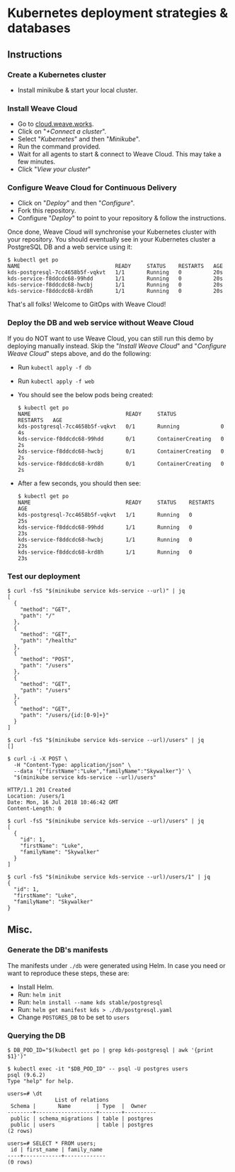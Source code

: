 # Kubernetes deployment strategies & databases

## Instructions

### Create a Kubernetes cluster

- Install minikube & start your local cluster.

### Install Weave Cloud

- Go to [cloud.weave.works](https://cloud.weave.works).
- Click on "_+Connect a cluster_".
- Select "_Kubernetes_" and then "_Minikube_".
- Run the command provided.
- Wait for all agents to start & connect to Weave Cloud. This may take a few minutes.
- Click "_View your cluster_"

### Configure Weave Cloud for Continuous Delivery

- Click on "_Deploy_" and then "_Configure_".
- Fork this repository.
- Configure "_Deploy_" to point to your repository & follow the instructions.

Once done, Weave Cloud will synchronise your Kubernetes cluster with your repository.
You should eventually see in your Kubernetes cluster a PostgreSQL DB and a web service using it:
```console
$ kubectl get po
NAME                              READY     STATUS    RESTARTS   AGE
kds-postgresql-7cc4658b5f-vqkvt   1/1       Running   0          20s
kds-service-f8ddcdc68-99hdd       1/1       Running   0          20s
kds-service-f8ddcdc68-hwcbj       1/1       Running   0          20s
kds-service-f8ddcdc68-krd8h       1/1       Running   0          20s
```

That's all folks! Welcome to GitOps with Weave Cloud!

### Deploy the DB and web service without Weave Cloud

If you do NOT want to use Weave Cloud, you can still run this demo by deploying manually instead.
Skip the "_Install Weave Cloud_" and "_Configure Weave Cloud_" steps above, and do the following:

- Run `kubectl apply -f db`
- Run `kubectl apply -f web`
- You should see the below pods being created:

  ```console
  $ kubectl get po
  NAME                              READY     STATUS              RESTARTS   AGE
  kds-postgresql-7cc4658b5f-vqkvt   0/1       Running             0          4s
  kds-service-f8ddcdc68-99hdd       0/1       ContainerCreating   0          2s
  kds-service-f8ddcdc68-hwcbj       0/1       ContainerCreating   0          2s
  kds-service-f8ddcdc68-krd8h       0/1       ContainerCreating   0          2s
  ```

- After a few seconds, you should then see:

  ```console
  $ kubectl get po
  NAME                              READY     STATUS    RESTARTS   AGE
  kds-postgresql-7cc4658b5f-vqkvt   1/1       Running   0          25s
  kds-service-f8ddcdc68-99hdd       1/1       Running   0          23s
  kds-service-f8ddcdc68-hwcbj       1/1       Running   0          23s
  kds-service-f8ddcdc68-krd8h       1/1       Running   0          23s
  ```

### Test our deployment

```console
$ curl -fsS "$(minikube service kds-service --url)" | jq
[
  {
    "method": "GET",
    "path": "/"
  },
  {
    "method": "GET",
    "path": "/healthz"
  },
  {
    "method": "POST",
    "path": "/users"
  },
  {
    "method": "GET",
    "path": "/users"
  },
  {
    "method": "GET",
    "path": "/users/{id:[0-9]+}"
  }
]

$ curl -fsS "$(minikube service kds-service --url)/users" | jq
[]

$ curl -i -X POST \
  -H "Content-Type: application/json" \
  --data '{"firstName":"Luke","familyName":"Skywalker"}' \
  "$(minikube service kds-service --url)/users"

HTTP/1.1 201 Created
Location: /users/1
Date: Mon, 16 Jul 2018 10:46:42 GMT
Content-Length: 0

$ curl -fsS "$(minikube service kds-service --url)/users" | jq
[
  {
    "id": 1,
    "firstName": "Luke",
    "familyName": "Skywalker"
  }
]

$ curl -fsS "$(minikube service kds-service --url)/users/1" | jq
{
  "id": 1,
  "firstName": "Luke",
  "familyName": "Skywalker"
}
```

## Misc.

### Generate the DB's manifests

The manifests under `./db` were generated using Helm.
In case you need or want to reproduce these steps, these are:

- Install Helm.
- Run: `helm init`
- Run: `helm install --name kds stable/postgresql`
- Run: `helm get manifest kds > ./db/postgresql.yaml`
- Change `POSTGRES_DB` to be set to `users`

### Querying the DB

```console
$ DB_POD_ID="$(kubectl get po | grep kds-postgresql | awk '{print $1}')"

$ kubectl exec -it "$DB_POD_ID" -- psql -U postgres users
psql (9.6.2)
Type "help" for help.

users=# \dt
               List of relations
 Schema |       Name        | Type  |  Owner
--------+-------------------+-------+----------
 public | schema_migrations | table | postgres
 public | users             | table | postgres
(2 rows)

users=# SELECT * FROM users;
 id | first_name | family_name
----+------------+-------------
(0 rows)
```
